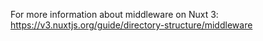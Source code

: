 For more information about middleware on Nuxt 3:
https://v3.nuxtjs.org/guide/directory-structure/middleware
